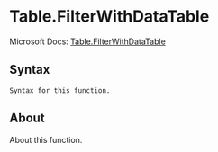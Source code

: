# Table.FilterWithDataTable

Microsoft Docs: [Table.FilterWithDataTable](https://docs.microsoft.com/en-us/powerquery-m/table-filterwithdatatable)

## Syntax

```
Syntax for this function.
```

## About

About this function.

